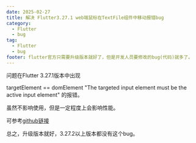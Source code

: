 ```yaml
---
date: 2025-02-27
title: 解决 Flutter3.27.1 web端鼠标在TextFile组件中移动报错bug
category:
  - Flutter
  - bug
tag:
  - Flutter
  - bug
footer: flutter官方只需要升级版本就好了，但是开发人员要修改的bug(代码)就多了。
---
```


问题在Flutter 3.27.1版本中出现

targetElement == domElement
"The targeted input element must be the active input element"
的报错。

虽然不影响使用，但是一定程度上会影响性能。

可参考[github链接](https://github.com/flutter/flutter/issues/156842)

总之，升级版本就好，3.27.2以上版本都没有这个bug。